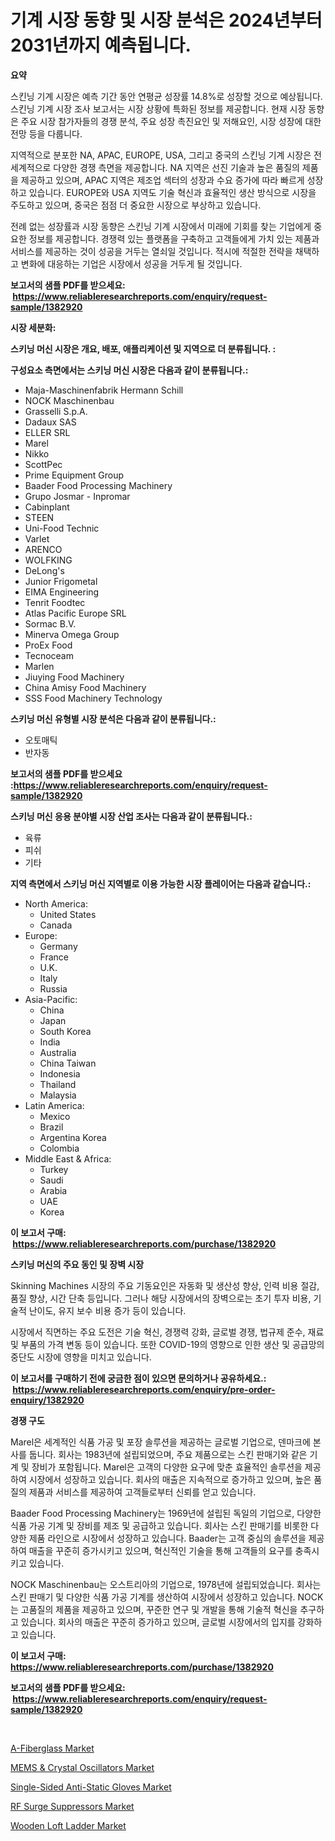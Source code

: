 <p><h1>기계 시장 동향 및 시장 분석은 2024년부터 2031년까지 예측됩니다.</h1></p><p><strong>요약</strong></p>
<p><p>스킨닝 기계 시장은 예측 기간 동안 연평균 성장률 14.8%로 성장할 것으로 예상됩니다. 스킨닝 기계 시장 조사 보고서는 시장 상황에 특화된 정보를 제공합니다. 현재 시장 동향은 주요 시장 참가자들의 경쟁 분석, 주요 성장 촉진요인 및 저해요인, 시장 성장에 대한 전망 등을 다룹니다. </p><p>지역적으로 분포한 NA, APAC, EUROPE, USA, 그리고 중국의 스킨닝 기계 시장은 전세계적으로 다양한 경쟁 측면을 제공합니다. NA 지역은 선진 기술과 높은 품질의 제품을 제공하고 있으며, APAC 지역은 제조업 섹터의 성장과 수요 증가에 따라 빠르게 성장하고 있습니다. EUROPE와 USA 지역도 기술 혁신과 효율적인 생산 방식으로 시장을 주도하고 있으며, 중국은 점점 더 중요한 시장으로 부상하고 있습니다.</p><p>전례 없는 성장률과 시장 동향은 스킨닝 기계 시장에서 미래에 기회를 찾는 기업에게 중요한 정보를 제공합니다. 경쟁력 있는 플랫폼을 구축하고 고객들에게 가치 있는 제품과 서비스를 제공하는 것이 성공을 거두는 열쇠일 것입니다. 적시에 적절한 전략을 채택하고 변화에 대응하는 기업은 시장에서 성공을 거두게 될 것입니다.</p></p>
<p><strong>보고서의 샘플 PDF를 받으세요: &nbsp;<a href="https://www.reliableresearchreports.com/enquiry/request-sample/1382920">https://www.reliableresearchreports.com/enquiry/request-sample/1382920</a></strong></p>
<p><strong>시장 세분화:</strong></p>
<p><strong> 스키닝 머신 시장은 개요, 배포, 애플리케이션 및 지역으로 더 분류됩니다. :</strong></p>
<p><strong>구성요소 측면에서는 스키닝 머신 시장은 다음과 같이 분류됩니다.:</strong></p>
<p><ul><li>Maja-Maschinenfabrik Hermann Schill</li><li>NOCK Maschinenbau</li><li>Grasselli S.p.A.</li><li>Dadaux SAS</li><li>ELLER SRL</li><li>Marel</li><li>Nikko</li><li>ScottPec</li><li>Prime Equipment Group</li><li>Baader Food Processing Machinery</li><li>Grupo Josmar - Inpromar</li><li>Cabinplant</li><li>STEEN</li><li>Uni-Food Technic</li><li>Varlet</li><li>ARENCO</li><li>WOLFKING</li><li>DeLong's</li><li>Junior Frigometal</li><li>EIMA Engineering</li><li>Tenrit Foodtec</li><li>Atlas Pacific Europe SRL</li><li>Sormac B.V.</li><li>Minerva Omega Group</li><li>ProEx Food</li><li>Tecnoceam</li><li>Marlen</li><li>Jiuying Food Machinery</li><li>China Amisy Food Machinery</li><li>SSS Food Machinery Technology</li></ul></p>
<p><strong> 스키닝 머신 유형별 시장 분석은 다음과 같이 분류됩니다.:</strong></p>
<p><ul><li>오토매틱</li><li>반자동</li></ul></p>
<p><strong>보고서의 샘플 PDF를 받으세요 :<a href="https://www.reliableresearchreports.com/enquiry/request-sample/1382920">https://www.reliableresearchreports.com/enquiry/request-sample/1382920</a></strong></p>
<p><strong> 스키닝 머신 응용 분야별 시장 산업 조사는 다음과 같이 분류됩니다.:</strong></p>
<p><ul><li>육류</li><li>피쉬</li><li>기타</li></ul></p>
<p><strong>지역 측면에서 스키닝 머신 지역별로 이용 가능한 시장 플레이어는 다음과 같습니다.:</strong></p>
<p><ul>
    <li>
        North America:
        <ul>
            <li>United States</li>
            <li>Canada</li>
        </ul>
    </li>
    <li>
        Europe:
        <ul>
            <li>Germany</li>
            <li>France</li>
            <li>U.K.</li>
            <li>Italy</li>
            <li>Russia</li>
        </ul>
    </li>
    <li>
        Asia-Pacific:
        <ul>
            <li>China</li>
            <li>Japan</li>
            <li>South Korea</li>
            <li>India</li>
            <li>Australia</li>
            <li>China Taiwan</li>
            <li>Indonesia</li>
            <li>Thailand</li>
            <li>Malaysia</li>
        </ul>
    </li>
    <li>
        Latin America:
        <ul>
            <li>Mexico</li>
            <li>Brazil</li>
            <li>Argentina Korea</li>
            <li>Colombia</li>
        </ul>
    </li>
    <li>
        Middle East & Africa:
        <ul>
            <li>Turkey</li>
            <li>Saudi</li>
            <li>Arabia</li>
            <li>UAE</li>
            <li>Korea</li>
        </ul>
    </li>
    </ul></p>
<p><strong>이 보고서 구매: &nbsp;<a href="https://www.reliableresearchreports.com/purchase/1382920">https://www.reliableresearchreports.com/purchase/1382920</a></strong></p>
<p><strong>스키닝 머신의 주요 동인 및 장벽 시장</strong></p>
<p><p>Skinning Machines 시장의 주요 기동요인은 자동화 및 생산성 향상, 인력 비용 절감, 품질 향상, 시간 단축 등입니다. 그러나 해당 시장에서의 장벽으로는 초기 투자 비용, 기술적 난이도, 유지 보수 비용 증가 등이 있습니다. </p><p>시장에서 직면하는 주요 도전은 기술 혁신, 경쟁력 강화, 글로벌 경쟁, 법규제 준수, 재료 및 부품의 가격 변동 등이 있습니다. 또한 COVID-19의 영향으로 인한 생산 및 공급망의 중단도 시장에 영향을 미치고 있습니다.</p></p>
<p><strong>이 보고서를 구매하기 전에 궁금한 점이 있으면 문의하거나 공유하세요.: &nbsp;<a href="https://www.reliableresearchreports.com/enquiry/pre-order-enquiry/1382920">https://www.reliableresearchreports.com/enquiry/pre-order-enquiry/1382920</a></strong></p>
<p><strong>경쟁 구도</strong></p>
<p><p>Marel은 세계적인 식품 가공 및 포장 솔루션을 제공하는 글로벌 기업으로, 덴마크에 본사를 둡니다. 회사는 1983년에 설립되었으며, 주요 제품으로는 스킨 판매기와 같은 기계 및 장비가 포함됩니다. Marel은 고객의 다양한 요구에 맞춘 효율적인 솔루션을 제공하여 시장에서 성장하고 있습니다. 회사의 매출은 지속적으로 증가하고 있으며, 높은 품질의 제품과 서비스를 제공하여 고객들로부터 신뢰를 얻고 있습니다.</p><p>Baader Food Processing Machinery는 1969년에 설립된 독일의 기업으로, 다양한 식품 가공 기계 및 장비를 제조 및 공급하고 있습니다. 회사는 스킨 판매기를 비롯한 다양한 제품 라인으로 시장에서 성장하고 있습니다. Baader는 고객 중심의 솔루션을 제공하여 매출을 꾸준히 증가시키고 있으며, 혁신적인 기술을 통해 고객들의 요구를 충족시키고 있습니다.</p><p>NOCK Maschinenbau는 오스트리아의 기업으로, 1978년에 설립되었습니다. 회사는 스킨 판매기 및 다양한 식품 가공 기계를 생산하여 시장에서 성장하고 있습니다. NOCK는 고품질의 제품을 제공하고 있으며, 꾸준한 연구 및 개발을 통해 기술적 혁신을 추구하고 있습니다. 회사의 매출은 꾸준히 증가하고 있으며, 글로벌 시장에서의 입지를 강화하고 있습니다.</p></p>
<p><strong>이 보고서 구매: &nbsp; <a href="https://www.reliableresearchreports.com/purchase/1382920">https://www.reliableresearchreports.com/purchase/1382920</a></strong></p>
<p><strong>보고서의 샘플 PDF를 받으세요: &nbsp;<a href="https://www.reliableresearchreports.com/enquiry/request-sample/1382920">https://www.reliableresearchreports.com/enquiry/request-sample/1382920</a></strong><strong></strong></p>
<p>&nbsp;</p>
<p><p><a href="https://github.com/angelajermaine/Market-Research-Report-List-2/blob/main/a-fiberglass-market.md">A-Fiberglass Market</a></p><p><a href="https://github.com/beatblasta/Market-Research-Report-List-2/blob/main/mems-crystal-oscillators-market.md">MEMS & Crystal Oscillators Market</a></p><p><a href="https://view.publitas.com/reportprime-1/single-sided-anti-static-gloves-market-with-the-goal-of-estimating-the-market-size-and-future-growth-potential-of-various-market-segments-based-on-component-applications-end-user-and-region/">Single-Sided Anti-Static Gloves Market</a></p><p><a href="https://view.publitas.com/reportprime-1/rf-surge-suppressors-market-size-2024-2031-global-industrial-analysis-key-geographical-regions-market-share-top-key-players-product-types-and-forecast-research-report/">RF Surge Suppressors Market</a></p><p><a href="https://carnation-joke-41f.notion.site/Wooden-Loft-Ladder-Market-A-Comprehensive-Report-of-its-Market-Share-Growth-Trends-2024-2031-f7c91f4b1dcb420182f86257b56b3035">Wooden Loft Ladder Market</a></p></p>